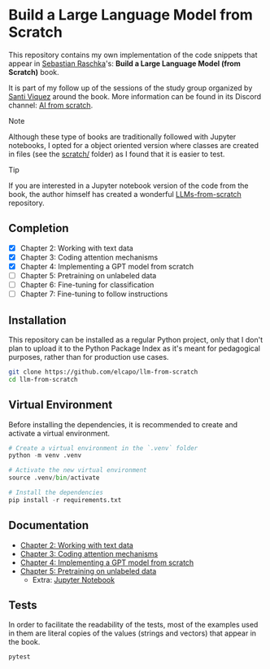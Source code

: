 # Build a Large Language Model from Scratch

This repository contains my own implementation of the code snippets that appear in [Sebastian Raschka](https://github.com/rasbt)'s: **Build a Large Language Model (from Scratch)** book.

It is part of my follow up of the sessions of the study group organized by [Santi Viquez](https://www.santiviquez.com) around the book. More information can be found in its Discord channel: [AI from scratch](https://discord.com/channels/1299408818681286699/).

> [!NOTE]
> Although these type of books are traditionally followed with Jupyter notebooks, I opted for a object oriented version where classes are created in files (see the [scratch/](scratch/) folder) as I found that it is easier to test.

> [!TIP]
> If you are interested in a Jupyter notebook version of the code from the book, the author himself has created a wonderful [LLMs-from-scratch](https://github.com/rasbt/LLMs-from-scratch) repository.

## Completion

- [x] Chapter 2: Working with text data
- [x] Chapter 3: Coding attention mechanisms
- [x] Chapter 4: Implementing a GPT model from scratch
- [ ] Chapter 5: Pretraining on unlabeled data
- [ ] Chapter 6: Fine-tuning for classification
- [ ] Chapter 7: Fine-tuning to follow instructions

## Installation

This repository can be installed as a regular Python project, only that I don't plan to upload it to the Python Package Index as it's meant for pedagogical purposes, rather than for production use cases.

```bash
git clone https://github.com/elcapo/llm-from-scratch
cd llm-from-scratch
```

## Virtual Environment

Before installing the dependencies, it is recommended to create and activate a virtual environment.

```python
# Create a virtual environment in the `.venv` folder
python -m venv .venv

# Activate the new virtual environment
source .venv/bin/activate

# Install the dependencies
pip install -r requirements.txt
```

## Documentation

- [Chapter 2: Working with text data](docs/chapter-2.md)
- [Chapter 3: Coding attention mechanisms](docs/chapter-3.md)
- [Chapter 4: Implementing a GPT model from scratch](docs/chapter-4.md)
- [Chapter 5: Pretraining on unlabeled data](docs/chapter-5.md)
  - Extra: [Jupyter Notebook](pretraining.ipynb)

## Tests

In order to facilitate the readability of the tests, most of the examples used in them are literal copies of the values (strings and vectors) that appear in the book.

```bash
pytest
```
